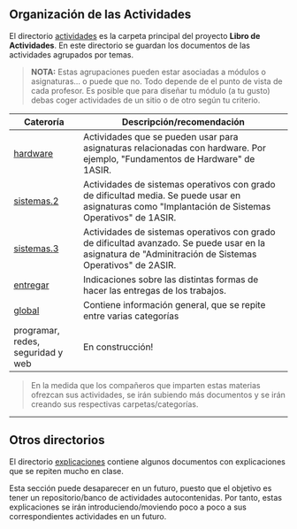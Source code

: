 
## Organización de las Actividades

El directorio [actividades](./actividades) es la carpeta principal del proyecto **Libro de Actividades**. En este directorio se guardan los documentos de las actividades agrupados por temas.

> **NOTA:**
> Estas agrupaciones pueden estar asociadas a módulos o asignaturas... o puede que no. Todo depende de el punto de vista de cada profesor.
> Es posible que para diseñar tu módulo (a tu gusto) debas coger actividades de un sitio o de otro según tu criterio.

| Cateroría                  | Descripción/recomendación |
| -------------------------- | ----------- |
| [hardware](./hardware)     | Actividades que se pueden usar para asignaturas relacionadas con hardware. Por ejemplo, "Fundamentos de Hardware" de 1ASIR. |
| [sistemas.2](./sistemas.2) | Actividades de sistemas operativos con grado de dificultad media. Se puede usar en asignaturas como "Implantación de Sistemas Operativos" de 1ASIR. |
| [sistemas.3](./sistemas.3) | Actividades de sistemas operativos con grado de dificultad avanzado. Se puede usar en la asignatura de "Adminitración de Sistemas Operativos" de 2ASIR. |
| [entregar](./entregar)     | Indicaciones sobre las distintas formas de hacer las entregas de los trabajos. |
| [global](./global)         | Contiene información general, que se repite entre varias categorías |
| programar, redes, seguridad y web | En construcción! |

> En la medida que los compañeros que imparten estas materias ofrezcan sus actividades, se irán subiendo más documentos y se irán creando sus respectivas carpetas/categorías.

---

## Otros directorios

El directorio [explicaciones](./../explicaciones) contiene algunos documentos con explicaciones que se repiten mucho en clase.

Esta sección puede desaparecer en un futuro, puesto que el objetivo es tener un repositorio/banco de actividades autocontenidas. Por tanto, estas explicaciones se irán introduciendo/moviendo poco a poco a sus correspondientes actividades en un futuro.
